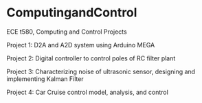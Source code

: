 # ComputingandControl
ECE t580, Computing and Control Projects

Project 1: D2A and A2D system using Arduino MEGA

Project 2: Digital controller to control poles of RC filter plant

Project 3: Characterizing noise of ultrasonic sensor, designing and implementing Kalman Filter

Project 4: Car Cruise control model, analysis, and control
